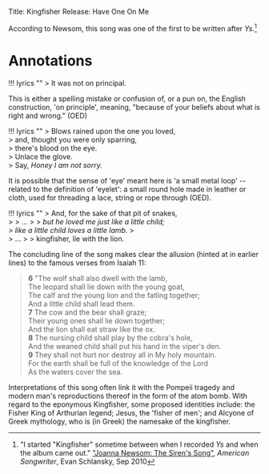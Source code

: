Title: Kingfisher
Release: Have One On Me

According to Newsom, this song was one of the first to be written after *Ys*.[^source]

[^source]: "I started "Kingfisher" sometime between when I recorded *Ys* and when the album came out." ["Joanna Newsom: The Siren's Song"](http://americansongwriter.com/2010/09/joanna-newsom-the-sirens-song/), *American Songwriter*, Evan Schlansky, Sep 2010

# Annotations #

!!! lyrics ""
    > It was not on principal.

This is either a spelling mistake or confusion of, or a pun on, the English construction, 'on principle', meaning, "because of your beliefs about what is right and wrong." (OED)

!!! lyrics ""
    > Blows rained upon the one you loved,    
    > and, thought you were only sparring,  
    > there's blood on the eye.  
    > Unlace the glove.  
    > Say, *Honey I am not sorry.*

It is possible that the sense of 'eye' meant here is 'a small metal loop' -- related to the definition of 'eyelet': a small round hole made in leather or cloth, used for threading a lace, string or rope through (OED).

!!! lyrics ""
    > And, for the sake of that pit of snakes,  
    > 
    > ...
    > 
    > *but he loved me just like a little child;  
    > like a little child loves a little lamb.*
    >   
    > ...
    > 
    > kingfisher, lie with the lion.

The concluding line of the song makes clear the allusion (hinted at in earlier lines) to the famous verses from Isaiah 11:

> **6** "The wolf shall also dwell with the lamb,  
> The leopard shall lie down with the young goat,  
> The calf and the young lion and the fatling together;  
> And a little child shall lead them.  
> **7** The cow and the bear shall graze;  
> Their young ones shall lie down together;  
> And the lion shall eat straw like the ox.  
> **8** The nursing child shall play by the cobra's hole,  
> And the weaned child shall put his hand in the viper's den.  
> **9** They shall not hurt nor destroy all in My holy mountain.  
> For the earth shall be full of the knowledge of the Lord  
> As the waters cover the sea.

Interpretations of this song often link it with the Pompeii tragedy and modern man's reproductions thereof in the form of the atom bomb. With regard to the eponymous Kingfisher, some proposed identities include: the Fisher King of Arthurian legend; Jesus, the 'fisher of men'; and Alcyone of Greek mythology, who is (in Greek) the namesake of the kingfisher.